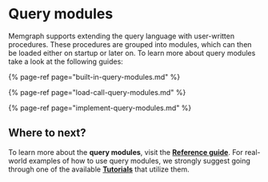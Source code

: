 # Query modules

Memgraph supports extending the query language with user-written procedures. These procedures are grouped into modules, which can then be loaded either on startup or later on. To learn more about query modules take a look at the following guides:

{% page-ref page="built-in-query-modules.md" %}

{% page-ref page="load-call-query-modules.md" %}

{% page-ref page="implement-query-modules.md" %}

## Where to next?

To learn more about the **query modules**, visit the [**Reference guide**](../../reference-guide/). For real-world examples of how to use query modules, we strongly suggest going through one of the available [**Tutorials**](../../tutorials/) that utilize them.

